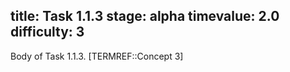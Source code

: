 title: Task 1.1.3
stage: alpha
timevalue: 2.0
difficulty: 3
---
Body of Task 1.1.3.
[TERMREF::Concept 3]
